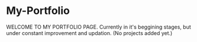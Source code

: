 # My-Portfolio
WELCOME TO MY PORTFOLIO PAGE.
Currently in it's beggining stages, but under constant improvement and updation.
(No projects added yet.)
